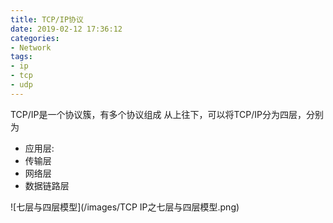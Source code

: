```yaml
---
title: TCP/IP协议
date: 2019-02-12 17:36:12
categories: 
- Network
tags:
- ip
- tcp
- udp
---
```


TCP/IP是一个协议簇，有多个协议组成
从上往下，可以将TCP/IP分为四层，分别为

- 应用层: 
- 传输层
- 网络层
- 数据链路层

![七层与四层模型](/images/TCP IP之七层与四层模型.png)
